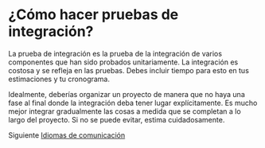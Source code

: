 # ¿Cómo hacer pruebas de integración?
[//]: # (Version:1.0.0)
La prueba de integración es la prueba de la integración de varios componentes que han sido probados unitariamente. La integración es costosa y se refleja en las pruebas. Debes incluir tiempo para esto en tus estimaciones y tu cronograma.

Idealmente, deberías organizar un proyecto de manera que no haya una fase al final donde la integración deba tener lugar explícitamente. Es mucho mejor integrar gradualmente las cosas a medida que se completan a lo largo del proyecto. Si no se puede evitar, estima cuidadosamente.

Siguiente [Idiomas de comunicación](09-Communication-Languages.md)